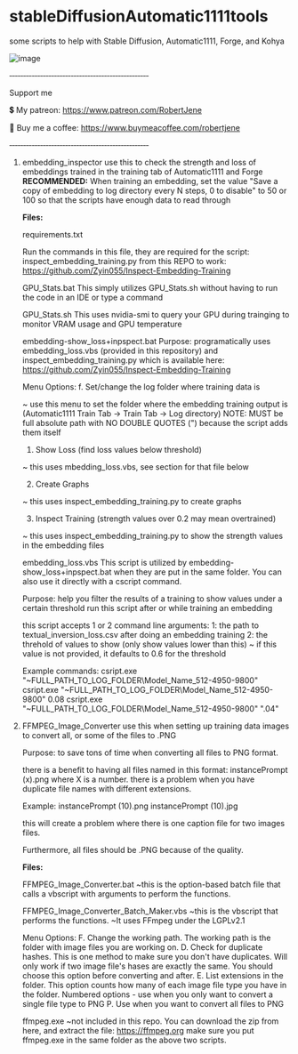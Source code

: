 # stableDiffusionAutomatic1111tools
some scripts to help with Stable Diffusion, Automatic1111, Forge, and Kohya

![image](https://github.com/robertJene/stableDiffusionAutomatic1111tools/assets/131090265/fa7a7dad-1c90-4d1c-b6fc-a933f964984f)


‐‐‐‐‐‐‐‐‐‐‐‐‐‐‐‐‐‐‐‐‐‐‐‐‐‐‐‐‐‐‐‐‐‐‐‐‐‐‐‐‐‐‐‐‐‐‐‐‐‐

Support me

💲 My patreon:
https://www.patreon.com/RobertJene

🍵 Buy me a coffee:
https://www.buymeacoffee.com/robertjene

‐‐‐‐‐‐‐‐‐‐‐‐‐‐‐‐‐‐‐‐‐‐‐‐‐‐‐‐‐‐‐‐‐‐‐‐‐‐‐‐‐‐‐‐‐‐‐‐‐‐


1. embedding_inspector
use this to check the strength and loss of embeddings trained in the training tab of Automatic1111 and Forge
  **RECOMMENDED:**
    When training an embedding, set the value "Save a copy of embedding to log directory every N steps, 0 to disable"
    to 50 or 100 so that the scripts have enough data to read through

   **Files:**

    requirements.txt
   
      Run the commands in this file, they are required for the script:
      inspect_embedding_training.py
      from this REPO to work:
      https://github.com/Zyin055/Inspect-Embedding-Training

    GPU_Stats.bat
      This simply utilizes GPU_Stats.sh without having to run the code in an IDE or type a command
    
    GPU_Stats.sh
      This uses nvidia-smi to query your GPU during trainging to monitor VRAM usage and GPU temperature

    embedding-show_loss+inpspect.bat
      Purpose: programatically uses embedding_loss.vbs (provided in this repository) and inspect_embedding_training.py which is available here:
        https://github.com/Zyin055/Inspect-Embedding-Training
    
    Menu Options:
    f. Set/change the log folder where training data is
   
    ~ use this menu to set the folder where the embedding training output is
      (Automatic1111 Train Tab -> Train Tab -> Log directory)
    NOTE: MUST be full absolute path with NO DOUBLE QUOTES (") because the script adds them itself

    1. Show Loss (find loss values below threshold)

    ~ this uses mbedding_loss.vbs, see section for that file below

    2. Create Graphs

    ~ this uses inspect_embedding_training.py to create graphs

    3. Inspect Training (strength values over 0.2 may mean overtrained)

    ~ this uses inspect_embedding_training.py to show the strength values in the embedding files

    embedding_loss.vbs
      This script is utilized by embedding-show_loss+inpspect.bat when they are put in the same folder.
      You can also use it directly with a cscript command.
    
      Purpose: help you filter the results of a training to show values under a certain threshold
      run this script after or while training an embedding

      this script accepts 1 or 2 command line arguments:
      1: the path to textual_inversion_loss.csv after doing an embedding training
      2: the threhold of values to show (only show values lower than this)
      ~ if this value is not provided, it defaults to 0.6 for the threshold
  
    Example commands:
    csript.exe "~FULL_PATH_TO_LOG_FOLDER\Model_Name_512-4950-9800"
    csript.exe "~FULL_PATH_TO_LOG_FOLDER\Model_Name_512-4950-9800" 0.08
    csript.exe "~FULL_PATH_TO_LOG_FOLDER\Model_Name_512-4950-9800" ".04"
  
1. FFMPEG_Image_Converter
use this when setting up training data images to convert all, or some of the files to .PNG

   Purpose:
    to save tons of time when converting all files to PNG format.

    there is a benefit to having all files named in this format:
    instancePrompt (x).png
    where X is a number.
    there is a problem when you have duplicate file names with different extensions.
    
    Example:
      instancePrompt (10).png
      instancePrompt (10).jpg

      this will create a problem where there is one caption file for two images files.

      Furthermore, all files should be .PNG because of the quality.

     **Files:**

    FFMPEG_Image_Converter.bat
     ~this is the option-based batch file that calls a vbscript with arguments to perform the functions.


    FFMPEG_Image_Converter_Batch_Maker.vbs
      ~this is the vbscript that performs the functions.
      ~It uses FFmpeg under the LGPLv2.1

      Menu Options:
        F. Change the working path. The working path is the folder with image files you are working on.
        D. Check for duplicate hashes. This is one method to make sure you don't have duplicates. Will only work if two image file's hases are exactly the same.
          You should choose this option before converting and after.
        E. List extensions in the folder. This option counts how many of each image file type you have in the folder.
        Numbered options - use when you only want to convert a single file type to PNG
        P. Use when you want to convert all files to PNG


     ffmpeg.exe
      ~not included in this repo. You can download the zip from here, and extract the file:
      https://ffmpeg.org
        make sure you put ffmpeg.exe in the same folder as the above two scripts.



  
